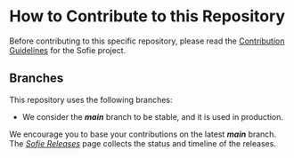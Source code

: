 # How to Contribute to this Repository

Before contributing to this specific repository, please read the [Contribution Guidelines](https://nrkno.github.io/sofie-core/docs/for-developers/contribution-guidelines) for the Sofie project.


## Branches
This repository uses the following branches:

* We consider the **_main_** branch to be stable, and it is used in production.

We encourage you to base your contributions on the latest **_main_** branch. The [_Sofie Releases_](https://nrkno.github.io/sofie-core/releases) page collects the status and timeline of the releases.

